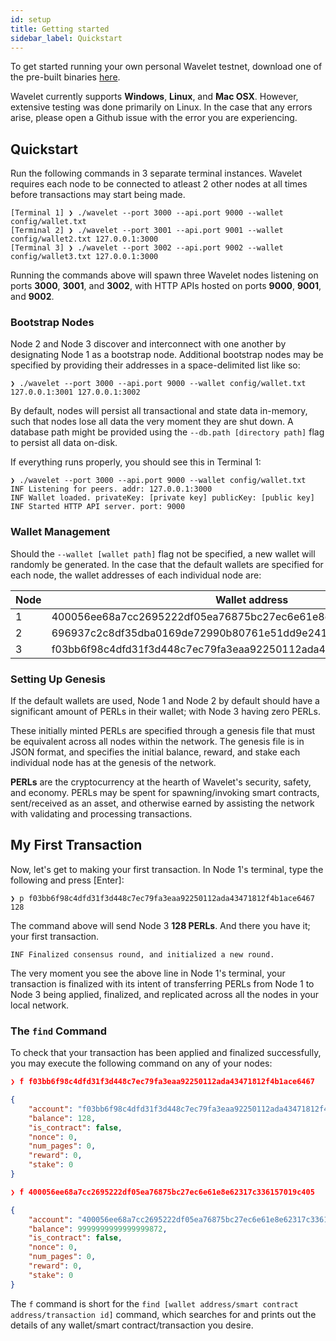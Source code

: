 ```yaml
---
id: setup
title: Getting started
sidebar_label: Quickstart
---
```


To get started running your own personal Wavelet testnet, download one of the
pre-built binaries [here](https://github.com/perlin-network/wavelet/releases).

Wavelet currently supports **Windows**, **Linux**, and **Mac OSX**. However, extensive testing was done primarily on
Linux. In the case that any errors arise, please open a Github issue with the error you are experiencing.

## Quickstart

Run the following commands in 3 separate terminal instances. Wavelet requires each node to be connected to atleast
2 other nodes at all times before transactions may start being made.


```shell-session
[Terminal 1] ❯ ./wavelet --port 3000 --api.port 9000 --wallet config/wallet.txt
[Terminal 2] ❯ ./wavelet --port 3001 --api.port 9001 --wallet config/wallet2.txt 127.0.0.1:3000
[Terminal 3] ❯ ./wavelet --port 3002 --api.port 9002 --wallet config/wallet3.txt 127.0.0.1:3000
```

Running the commands above will spawn three Wavelet nodes listening on ports **3000**, **3001**, and **3002**, with HTTP APIs hosted
on ports **9000**, **9001**, and **9002**.

### Bootstrap Nodes

Node 2 and Node 3 discover and interconnect with one another by designating Node 1 as a bootstrap node. Additional bootstrap nodes may be specified by providing their addresses in a space-delimited list like
so:

```shell-session
❯ ./wavelet --port 3000 --api.port 9000 --wallet config/wallet.txt 127.0.0.1:3001 127.0.0.1:3002
```

By default, nodes will persist all transactional and state data in-memory, such that nodes lose all data the very moment they
are shut down. A database path might be provided using the `--db.path [directory path]` flag to persist all data on-disk.

If everything runs properly, you should see this in Terminal 1:

```shell
❯ ./wavelet --port 3000 --api.port 9000 --wallet config/wallet.txt
INF Listening for peers. addr: 127.0.0.1:3000
INF Wallet loaded. privateKey: [private key] publicKey: [public key]
INF Started HTTP API server. port: 9000
```

### Wallet Management

Should the `--wallet [wallet path]` flag not be specified, a new wallet will randomly be generated. In the case that the default wallets are specified for each node, the wallet addresses of each individual node are:


| Node 	| Wallet address 	|
|------	|------------------------------------------------------------------	|
| 1 	| 400056ee68a7cc2695222df05ea76875bc27ec6e61e8e62317c336157019c405 	|
| 2 	| 696937c2c8df35dba0169de72990b80761e51dd9e2411fa1fce147f68ade830a 	|
| 3 	| f03bb6f98c4dfd31f3d448c7ec79fa3eaa92250112ada43471812f4b1ace6467 	|

### Setting Up Genesis

If the default wallets are used, Node 1 and Node 2 by default should have a significant amount of PERLs in their wallet; with Node
3 having zero PERLs.

These initially minted PERLs are specified through a genesis file that must be equivalent across
all nodes within the network. The genesis file is in JSON format, and specifies the initial balance, reward, and stake each individual
node has at the genesis of the network.

**PERLs** are the cryptocurrency at the hearth of Wavelet's security, safety, and economy. PERLs may be
spent for spawning/invoking smart contracts, sent/received as an asset, and otherwise earned by assisting the network with
validating and processing transactions. 

## My First Transaction

Now, let's get to making your first transaction. In Node 1's terminal, type the following and press [Enter]:

```shell
❯ p f03bb6f98c4dfd31f3d448c7ec79fa3eaa92250112ada43471812f4b1ace6467 128
```

The command above will send Node 3 **128 PERLs**. And there you have it; your first transaction.

```shell
INF Finalized consensus round, and initialized a new round.
```

The very moment you see the above line in Node 1's terminal, your transaction is finalized with its intent of transferring
PERLs from Node 1 to Node 3 being applied, finalized, and replicated across all the nodes in your local network.

### The `find` Command

To check that your transaction has been applied and finalized successfully, you may execute the following command on any of
your nodes:

```json
❯ f f03bb6f98c4dfd31f3d448c7ec79fa3eaa92250112ada43471812f4b1ace6467

{
    "account": "f03bb6f98c4dfd31f3d448c7ec79fa3eaa92250112ada43471812f4b1ace6467",
    "balance": 128,
    "is_contract": false,
    "nonce": 0,
    "num_pages": 0,
    "reward": 0,
    "stake": 0
}

❯ f 400056ee68a7cc2695222df05ea76875bc27ec6e61e8e62317c336157019c405

{
    "account": "400056ee68a7cc2695222df05ea76875bc27ec6e61e8e62317c336157019c405",
    "balance": 9999999999999999872,
    "is_contract": false,
    "nonce": 0,
    "num_pages": 0,
    "reward": 0,
    "stake": 0
}
```

The `f` command is short for the `find [wallet address/smart contract address/transaction id]` command, which searches
for and prints out the details of any wallet/smart contract/transaction you desire.